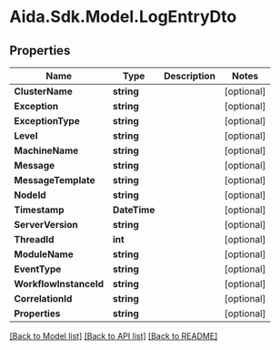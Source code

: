# Aida.Sdk.Model.LogEntryDto

## Properties

Name | Type | Description | Notes
------------ | ------------- | ------------- | -------------
**ClusterName** | **string** |  | [optional] 
**Exception** | **string** |  | [optional] 
**ExceptionType** | **string** |  | [optional] 
**Level** | **string** |  | [optional] 
**MachineName** | **string** |  | [optional] 
**Message** | **string** |  | [optional] 
**MessageTemplate** | **string** |  | [optional] 
**NodeId** | **string** |  | [optional] 
**Timestamp** | **DateTime** |  | [optional] 
**ServerVersion** | **string** |  | [optional] 
**ThreadId** | **int** |  | [optional] 
**ModuleName** | **string** |  | [optional] 
**EventType** | **string** |  | [optional] 
**WorkflowInstanceId** | **string** |  | [optional] 
**CorrelationId** | **string** |  | [optional] 
**Properties** | **string** |  | [optional] 

[[Back to Model list]](../README.md#documentation-for-models) [[Back to API list]](../README.md#documentation-for-api-endpoints) [[Back to README]](../README.md)

